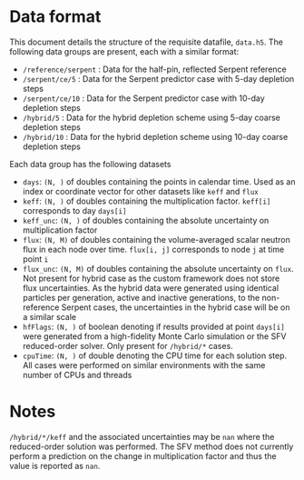 # Data format

This document details the structure of the requisite datafile, `data.h5`.
The following data groups are present, each with a similar format:

- `/reference/serpent` : Data for the half-pin, reflected Serpent reference
- `/serpent/ce/5` : Data for the Serpent predictor case with 5-day depletion steps
- `/serpent/ce/10` : Data for the Serpent predictor case with 10-day depletion steps
- `/hybrid/5` : Data for the hybrid depletion scheme using 5-day coarse depletion steps
- `/hybrid/10` : Data for the hybrid depletion scheme using 10-day coarse depletion steps

Each data group has the following datasets

- `days`: `(N, )` of doubles containing the points in calendar time.
   Used as an index or coordinate vector for other datasets like `keff`
   and `flux`
- `keff`: `(N, )` of doubles containing the multiplication factor.
   `keff[i]` corresponds to day `days[i]`
- `keff_unc`: `(N, )` of doubles containing the absolute uncertainty on
   multiplication factor
- `flux`: `(N, M)` of doubles containing the volume-averaged scalar neutron
  flux in each node over time. `flux[i, j]` corresponds to node `j` at time
  point `i`
- `flux_unc`: `(N, M)` of doubles containing the absolute uncertainty on
  `flux`. Not present for hybrid case as the custom framework does not
  store flux uncertainties. As the hybrid data were generated using
  identical particles per generation, active and inactive generations,
  to the non-reference Serpent cases, the uncertainties in the hybrid
  case will be on a similar scale
- `hfFlags`: `(N, )` of boolean denoting if results provided at point
  `days[i]` were generated from a high-fidelity Monte Carlo simulation
  or the SFV reduced-order solver. Only present for `/hybrid/*` cases.
- `cpuTime`: `(N, )` of double denoting the CPU time for each solution
  step. All cases were performed on similar environments with the same
  number of CPUs and threads
  

# Notes

`/hybrid/*/keff` and the associated uncertainties may be `nan` where the 
reduced-order solution was performed. The SFV method does not currently
perform a prediction on the change in multiplication factor and thus
the value is reported as `nan`.
